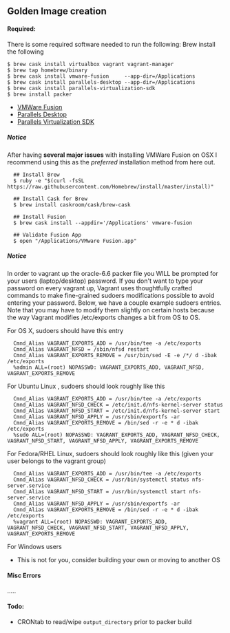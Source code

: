 ## Golden Image creation

#### Required:

There is some required software needed to run the following:
Brew install the following
```
$ brew cask install virtualbox vagrant vagrant-manager
$ brew tap homebrew/binary
$ brew cask install vmware-fusion     --app-dir=/Applications
$ brew cask install parallels-desktop --app-dir=/Applications
$ brew cask install parallels-virtualization-sdk
$ brew install packer
```

 * [VMWare Fusion](http://www.vmware.com/go/try-fusionpro-en)
 * [Parallels Desktop](http://buy.parallels.com/329/pl/67432930-eXRF2V6vmrxj02kCvVzZ-1-1-1)
 * [Parallels Virtualization SDK](http://www.parallels.com/download/pvsdk/)


##### Notice

After having __several major issues__ with installing VMWare Fusion on OSX I recommend using this
as the _preferred_ installation method from here out.

```shell
  ## Install Brew
  $ ruby -e "$(curl -fsSL https://raw.githubusercontent.com/Homebrew/install/master/install)"

  ## Install Cask for Brew
  $ brew install caskroom/cask/brew-cask

  ## Install Fusion
  $ brew cask install --appdir='/Applications' vmware-fusion

  ## Validate Fusion App
  $ open "/Applications/VMware Fusion.app"

```


##### Notice

In order to vagrant up the oracle-6.6 packer file you WILL be prompted for your users (laptop/desktop) password.
If you don't want to type your password on every vagrant up, Vagrant uses thoughtfully crafted commands to make
fine-grained sudoers modifications possible to avoid entering your password. Below, we have a couple example
sudoers entries. Note that you may have to modify them slightly on certain hosts because the way Vagrant modifies
/etc/exports changes a bit from OS to OS.

For OS X, sudoers should have this entry

```script
  Cmnd_Alias VAGRANT_EXPORTS_ADD = /usr/bin/tee -a /etc/exports
  Cmnd_Alias VAGRANT_NFSD = /sbin/nfsd restart
  Cmnd_Alias VAGRANT_EXPORTS_REMOVE = /usr/bin/sed -E -e /*/ d -ibak /etc/exports
  %admin ALL=(root) NOPASSWD: VAGRANT_EXPORTS_ADD, VAGRANT_NFSD, VAGRANT_EXPORTS_REMOVE
```

For Ubuntu Linux , sudoers should look roughly like this

```script
  Cmnd_Alias VAGRANT_EXPORTS_ADD = /usr/bin/tee -a /etc/exports
  Cmnd_Alias VAGRANT_NFSD_CHECK = /etc/init.d/nfs-kernel-server status
  Cmnd_Alias VAGRANT_NFSD_START = /etc/init.d/nfs-kernel-server start
  Cmnd_Alias VAGRANT_NFSD_APPLY = /usr/sbin/exportfs -ar
  Cmnd_Alias VAGRANT_EXPORTS_REMOVE = /bin/sed -r -e * d -ibak /etc/exports
  %sudo ALL=(root) NOPASSWD: VAGRANT_EXPORTS_ADD, VAGRANT_NFSD_CHECK, VAGRANT_NFSD_START, VAGRANT_NFSD_APPLY, VAGRANT_EXPORTS_REMOVE
```

For Fedora/RHEL Linux, sudoers should look roughly like this (given your user belongs to the vagrant group)

```script
  Cmnd_Alias VAGRANT_EXPORTS_ADD = /usr/bin/tee -a /etc/exports
  Cmnd_Alias VAGRANT_NFSD_CHECK = /usr/bin/systemctl status nfs-server.service
  Cmnd_Alias VAGRANT_NFSD_START = /usr/bin/systemctl start nfs-server.service
  Cmnd_Alias VAGRANT_NFSD_APPLY = /usr/sbin/exportfs -ar
  Cmnd_Alias VAGRANT_EXPORTS_REMOVE = /bin/sed -r -e * d -ibak /etc/exports
  %vagrant ALL=(root) NOPASSWD: VAGRANT_EXPORTS_ADD, VAGRANT_NFSD_CHECK, VAGRANT_NFSD_START, VAGRANT_NFSD_APPLY, VAGRANT_EXPORTS_REMOVE
```

For Windows users

 * This is not for you, consider building your own or moving to another OS

#### Misc Errors

.....

#### Todo:

 * CRONtab to read/wipe `output_directory` prior to packer build
